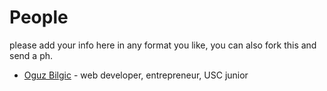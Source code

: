 # People

please add your info here in any format you like, you can also fork this and send a ph.

* [Oguz Bilgic](http://oguzbilgic.com) - web developer, entrepreneur, USC junior
